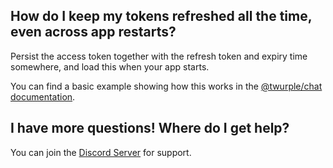## How do I keep my tokens refreshed all the time, even across app restarts?

Persist the access token together with the refresh token and expiry time somewhere, and load this when your app starts.

You can find a basic example showing how this works in the [@twurple/chat documentation](/chat/docs/examples/basic-bot).

## I have more questions! Where do I get help?

You can join the [Discord Server](https://discord.gg/b9ZqMfz) for support.
